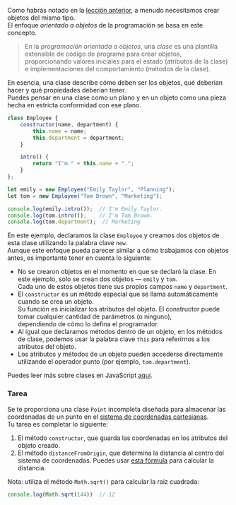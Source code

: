 Como habrás notado en la [lección anterior](course://Objects_Advanced_patterns), a menudo necesitamos crear objetos del mismo tipo.  
El enfoque _orientado a objetos_ de la programación se basa en este concepto.

> En la _programación orientada a objetos_, una _clase_ es una plantilla extensible de código de programa para crear objetos,  
> proporcionando valores iniciales para el estado (atributos de la clase) e implementaciones del comportamiento (métodos de la clase).

En esencia, una clase describe cómo deben ser los objetos, qué deberían hacer y qué propiedades deberían tener.  
Puedes pensar en una clase como un plano y en un objeto como una pieza hecha en estricta conformidad con ese plano.

```javascript
class Employee {
    constructor(name, department) {
        this.name = name;
        this.department = department;
    }

    intro() {
        return "I'm " + this.name + ".";
    }
};

let emily = new Employee("Emily Taylor", "Planning");
let tom = new Employee("Tom Brown", "Marketing");

console.log(emily.intro());  // I'm Emily Taylor.
console.log(tom.intro());    // I'm Tom Brown.
console.log(tom.department);  // Marketing
```

En este ejemplo, declaramos la clase `Employee` y creamos dos objetos de esta clase utilizando la palabra clave `new`.  
Aunque este enfoque pueda parecer similar a cómo trabajamos con objetos antes, es importante tener en cuenta lo siguiente:  
* No se crearon objetos en el momento en que se declaró la clase. En este ejemplo, solo se crean dos objetos — `emily` y `tom`.  
  Cada uno de estos objetos tiene sus propios campos `name` y `department`.  
* El `constructor` es un método especial que se llama automáticamente cuando se crea un objeto.  
  Su función es inicializar los atributos del objeto. El constructor puede tomar cualquier cantidad de parámetros (o ninguno),  
  dependiendo de cómo lo defina el programador.  
* Al igual que declaramos métodos dentro de un objeto, en los métodos de clase, podemos usar la palabra clave `this` para referirnos a los atributos del objeto.  
* Los atributos y métodos de un objeto pueden accederse directamente utilizando el operador punto (por ejemplo, `tom.department`).

Puedes leer más sobre clases en JavaScript [aquí](https://developer.mozilla.org/en-US/docs/Web/JavaScript/Reference/Classes).

### Tarea
Se te proporciona una clase `Point` incompleta diseñada para almacenar las coordenadas de un punto en el [sistema de coordenadas cartesianas](https://en.wikipedia.org/wiki/Cartesian_coordinate_system).  
Tu tarea es completar lo siguiente:  
1. El método `constructor`, que guarda las coordenadas en los atributos del objeto creado.  
2. El método `distanceFromOrigin`, que determina la distancia al centro del sistema de coordenadas. Puedes usar [esta fórmula](https://en.wikipedia.org/wiki/Cartesian_coordinate_system#Distance_between_two_points) para calcular la distancia.

Nota: utiliza el método `Math.sqrt()` para calcular la raíz cuadrada:  
```javascript
console.log(Math.sqrt(144))  // 12
